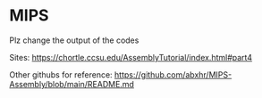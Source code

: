 # MIPS

Plz change the output of the codes

Sites:
https://chortle.ccsu.edu/AssemblyTutorial/index.html#part4

Other githubs for reference:
https://github.com/abxhr/MIPS-Assembly/blob/main/README.md
